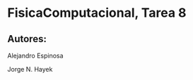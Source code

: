 FisicaComputacional, Tarea 8
============================

Autores:
--------

Alejandro Espinosa

Jorge N. Hayek
